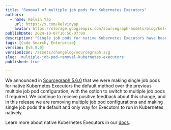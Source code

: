 ```yaml
---
title: "Removal of multiple job pods for Kubernetes Executors"
authors:
  - name: Kelvin Yap
    url: https://x.com/kelvinyap
    avatar: https://storage.googleapis.com/sourcegraph-assets/blog/kelvin_avatar.png
publishDate: 2024-10-07T16:56-07:00
description: "Single job pods for native Kubernetes Executors have been the default method for the past couple of releases, and based off positive feedback we are now removing multiple job pod configurations as a configuration option."
tags: [Code Search, Enterprise]
version: [v5.8.0]
versionIcon: /assets/changelog/sourcegraph.svg
slug: 'multiple-job-pod-removal-kubernetes-executors'
published: true

---
```


We announced in [Sourcegraph 5.6.0](https://sourcegraph.com/blog/release/august-2024) that we were making single job pods for native Kubernetes Executors the default method over the previous multiple job pod configuration, with the option to switch to multiple job pods if required. We continue to receive positive feedback about this change, and in this release we are removing multiple job pod configurations and making single job pods the default and only way for Executors to run in Kubernetes natively.

Learn more about native Kubernetes Executors in our [docs](https://sourcegraph.com/docs/admin/executors/deploy_executors_kubernetes).
